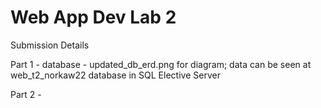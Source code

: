 # Web App Dev Lab 2

Submission Details

Part 1 - database - updated_db_erd.png for diagram; data can be seen at web_t2_norkaw22 database in SQL Elective Server

Part 2 - 